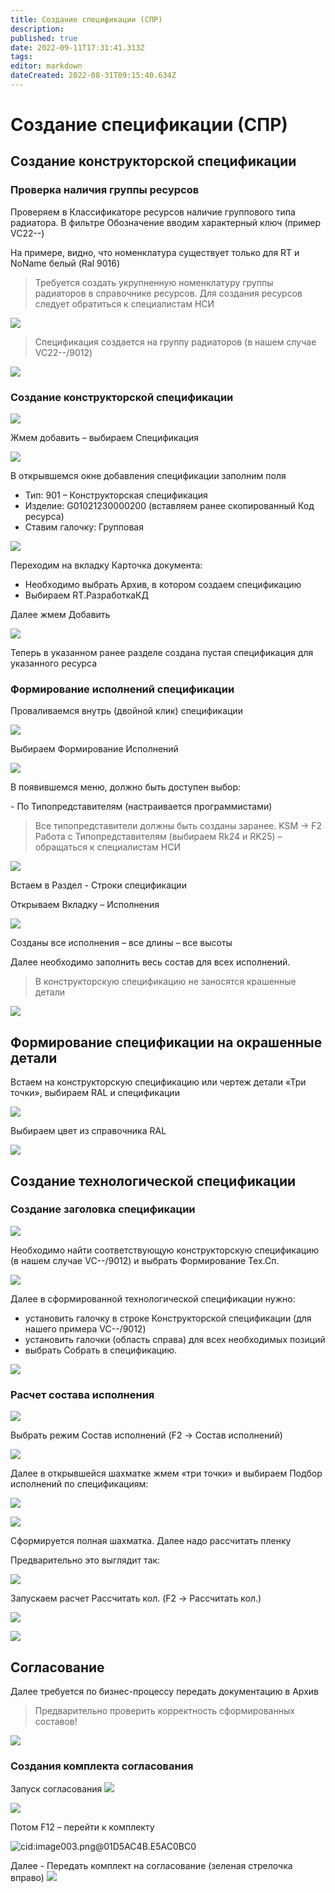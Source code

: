```yaml
---
title: Создание спецификации (СПР)
description: 
published: true
date: 2022-09-11T17:31:41.313Z
tags: 
editor: markdown
dateCreated: 2022-08-31T09:15:40.634Z
---
```

# Создание спецификации (СПР)

## Создание конструкторской спецификации

### Проверка наличия группы ресурсов&#x20;

Проверяем в Классификаторе ресурсов наличие группового типа радиатора. В фильтре Обозначение вводим характерный ключ  (пример VC22--)

На примере, видно, что номенклатура существует только для RT и NoName белый (Ral 9016)

>Требуется создать укрупненную номенклатуру группы радиаторов в справочнике ресурсов. Для создания ресурсов следует обратиться к специалистам НСИ

![](<../../assets/1 (112).png>)

>Спецификация создается на группу радиаторов (в нашем случае VC22--/9012)

![](<../../assets/3 (9).png>)

### Создание конструкторской спецификации

![](<../../assets/5 (7).png>)

Жмем добавить – выбираем Спецификация

![](<../../assets/6 (12).png>)

В открывшемся окне добавления спецификации заполним поля

* Тип: 901 – Конструкторская спецификация
* Изделие: G01021230000200 (вставляем ранее скопированный Код ресурса)
* Ставим галочку: Групповая

![](<../../assets/7 (52).png>)

Переходим на вкладку Карточка документа:

* Необходимо выбрать Архив, в котором создаем спецификацию
* Выбираем RT.РазработкаКД

Далее жмем Добавить

![](<../../assets/8 (37).png>)

Теперь в указанном ранее разделе создана пустая спецификация для указанного ресурса

### Формирование исполнений спецификации

Проваливаемся внутрь (двойной клик) спецификации

![](<../../assets/9 (12).png>)

Выбираем Формирование Исполнений

![](<../../assets/10 (4).png>)

В появившемся меню, должно быть доступен выбор:

\- По Типопредставителям (настраивается программистами)

>Все типопредставители должны быть созданы заранее. KSM -> F2 Работа с Типопредставителям (выбираем Rk24 и RK25) – обращаться к специалистам НСИ

![](<../../assets/11 (8).png>)

Встаем в Раздел - Строки спецификации

Открываем Вкладку – Исполнения

![](<../../assets/12 (25).png>)

Созданы все исполнения – все длины – все высоты

Далее необходимо заполнить весь состав для всех исполнений.

>В конструкторскую спецификацию не заносятся крашенные детали

![](<../../assets/13 (5).png>)

## Формирование спецификации на окрашенные детали

Встаем на конструкторскую спецификацию или чертеж детали «Три точки», выбираем RAL и спецификации

![](<../../assets/14 (7).png>)

Выбираем цвет из справочника RAL

![](<../../assets/15 (18).png>)

## Создание технологической спецификации

### Создание заголовка спецификации

![](<../../assets/16 (16).png>)

Необходимо найти соответствующую конструкторскую спецификацию (в нашем случае VC--/9012) и выбрать Формирование Тех.Сп.

![](<../../assets/17 (14).png>)

Далее в сформированной технологической спецификации нужно:

* установить галочку в строке Конструкторской спецификации (для нашего примера VC--/9012)
* установить галочки (область справа) для всех необходимых позиций
* выбрать Собрать в спецификацию.

![](<../../assets/18 (12).png>)

### Расчет состава исполнения

![](<../../assets/19 (7).png>)

Выбрать режим Состав исполнений (F2 -> Состав исполнений)

![](<../../assets/20 (7).png>)

Далее в открывшейся шахматке жмем «три точки» и выбираем Подбор исполнений по спецификациям:

![](<../../assets/21 (6).png>)

![](<../../assets/22 (3).png>)

Сформируется полная шахматка. Далее надо рассчитать пленку

Предварительно это выглядит так:

![](<../../assets/23 (1).png>)

Запускаем расчет Рассчитать кол. (F2 -> Рассчитать кол.)

![](<../../assets/24 (7).png>)

![](<../../assets/25 (1).png>)

## Согласование&#x20;

Далее требуется по бизнес-процессу передать документацию в Архив

>Предварительно проверить корректность сформированных составов!

![](<../../assets/30 (1).png>)

### Создания комплекта согласования

Запуск согласования ![](<../../assets/31 (2).png>)

![](<../../assets/32 (2).png>)

Потом F12 – перейти к комплекту

![cid:image003.png@01D5AC4B.E5AC0BC0](<../../assets/34 (1).png>)

Далее - Передать комплект на согласование (зеленая стрелочка вправо) ![](<../../assets/35 (4).png>)
